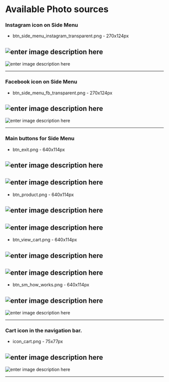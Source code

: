 Available Photo sources
====
### Instagram icon on Side Menu

- btn_side_menu_instagram_transparent.png - 270x124px

![enter image description here][1] 
---
![enter image description here][2] 

---

### Facebook icon on Side Menu

- btn_side_menu_fb_transparent.png - 270x124px

![enter image description here][3] 
---
![enter image description here][4] 

---

### Main buttons for Side Menu

- btn_exit.png - 640x114px

![enter image description here][5] 
---
![enter image description here][6] 
---
- btn_product.png - 640x114px

![enter image description here][7] 
---
![enter image description here][8] 
---
- btn_view_cart.png - 640x114px

![enter image description here][9] 
---
![enter image description here][10] 
---
- btn_sm_how_works.png - 640x114px

![enter image description here][11] 
---
![enter image description here][12]

---

### Cart icon in the navigation bar.

- icon_cart.png - 75x77px

![enter image description here][13] 
---
![enter image description here][14]







---

[1]: https://lh5.googleusercontent.com/-wt_63funsJw/VE6eNaeupuI/AAAAAAAAAwI/Hy5OdeL46qo/w270-h124-no/2-btn_side_menu_instagram_transparent.png
[2]: https://lh6.googleusercontent.com/-OeJkQPC-i2E/VE6d-xzmBsI/AAAAAAAAAtM/fegDCP3r4eQ/w501-h889-no/1-ss_side_instagram.png
[3]: https://lh6.googleusercontent.com/-8U5vp3ynRyQ/VE6d-53t0MI/AAAAAAAAAtE/8Y_322UaQKw/w270-h124-no/1-btn_side_menu_fb_transparent.png
[4]: https://lh5.googleusercontent.com/-h5Z0iYQV19I/VE6eNrYq6AI/AAAAAAAAAxQ/kxy7EBnLyDU/w501-h889-no/2-ss_side_fb.png
[5]: https://lh3.googleusercontent.com/-ryjn65azPPY/VE6eN30srpI/AAAAAAAAAwM/IuOtZhFWIho/w640-h114-no/3-btn_exit.png
[6]: https://lh6.googleusercontent.com/-bQdpl1kyqDs/VE6eOYweqzI/AAAAAAAAAwk/kHsw7gsDrC8/w501-h889-no/3-ss_exit.png
[7]: https://lh5.googleusercontent.com/-N3CTeLZB7bY/VE6eOeZ0TZI/AAAAAAAAAwY/smgiizg2y9Q/w640-h114-no/4-btn_product.png
[8]: https://lh4.googleusercontent.com/-LWkTxCPb7dI/VE6ePYS8_kI/AAAAAAAAAw0/hdNayzVO3bw/w501-h889-no/4-ss_products.png
[9]: https://lh4.googleusercontent.com/-p05SQCNQ_-o/VE6ePUzHrDI/AAAAAAAAAws/XTP7eG1Cy6s/w640-h114-no/5-btn_view_cart.png
[10]: https://lh4.googleusercontent.com/-34YmPa6On38/VE6eQe0EIOI/AAAAAAAAAw8/oivNGaWi064/w501-h889-no/5-ss_cart.png
[11]: https://lh4.googleusercontent.com/-sbw6pc2YQds/VE6eQY4Dl2I/AAAAAAAAAxA/Ffo3Odnrs6s/w640-h114-no/6-btn_sm_how_works.png
[12]: https://lh4.googleusercontent.com/-eSTp48z-DYc/VE6eRAobvVI/AAAAAAAAAxM/FATzb9IoMgY/w501-h889-no/6-ss_howitworks.png
[13]: https://lh5.googleusercontent.com/-tGhWtdpMG2c/VE6n3iFJSCI/AAAAAAAAAzE/SPuV4QnpQug/w75-h77-no/8black-icon_cart.png
[14]: https://lh4.googleusercontent.com/-RrRTsEwhhBE/VE6eUOafBOI/AAAAAAAAAx4/pwk3UI0THI0/w501-h889-no/8-ss_cust_cart.png
